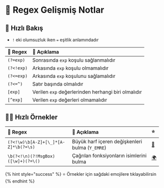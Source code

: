 # 🤯 Regex Gelişmiş Notlar

## 👀 Hızlı Bakış‍

* `!` eki olumsuzluk iken `=` eşitlik anlamındadır

| 💎 Regex | 📑 Açıklama |
| :--- | :--- |
| `(?=exp)` | Sonrasında `exp` koşulu sağlanmalıdır |
| `(?<!exp)` | Arkasında `exp` koşulu olmamalıdır |
| `(?<=exp)` | Arkasında `exp` koşulunu sağlamalıdır |
| `(?<=^)` | Satır başında olmalıdır |
| `[exp]` | Verilen `exp` değerlerinden herhangi biri olmalıdır |
| `[^exp]` | Verilen `exp` değerleri olmamalıdır |

## 👨‍💻 Hızlı Örnekler

| 💎 Regex | 📑 Açıklama | ⭐ |
| :--- | :--- | :--- |
| `(?<!\w)\b[A-Z]+[\_]*[A-Z]*\b(?=\s)` | Büyük harf içeren değişkenleri bulma \(`Y_EMRE`\) | [🔗](https://regex101.com/r/fgHYX0/3) |
| `\b(?<!\n)(?!MsgBox)([\w]+)(?=\()` | Çağrılan fonksiyonların isimlerini bulma | [🌍](https://regex101.com/r/fgHYX0/2/) |

{% hint style="success" %}
⭐ Örnekler için sağdaki emojilere tıklayabilirsin
{% endhint %}

